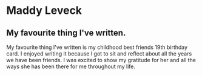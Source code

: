 # Maddy Leveck
## My favourite thing I've written.

My favourite thing I've written is my childhood best friends 19th birthday card. I enjoyed writing it because I got to sit and reflect about all the years we have been friends. I was excited to show my gratitude for her and all the ways she has been there for me throughout my life.


